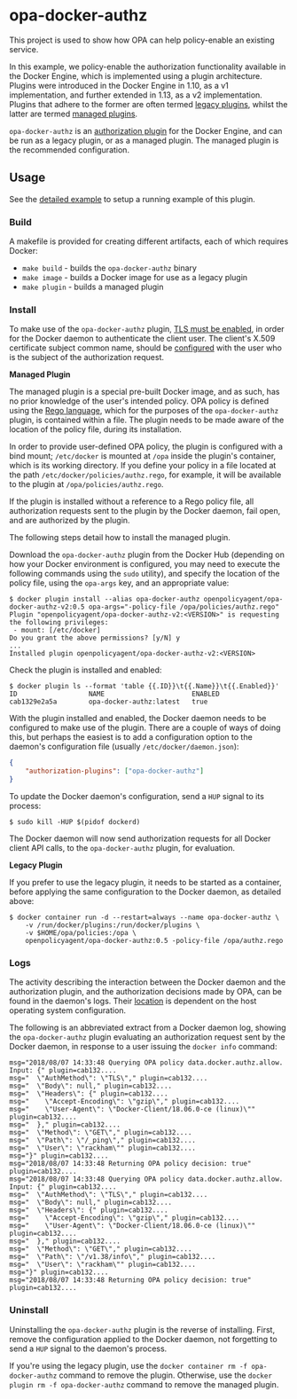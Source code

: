# opa-docker-authz

This project is used to show how OPA can help policy-enable an existing service.

In this example, we policy-enable the authorization functionality available in the Docker Engine, which is implemented using a plugin architecture. Plugins were introduced in the Docker Engine in 1.10, as a v1 implementation, and further extended in 1.13, as a v2 implementation. Plugins that adhere to the former are often termed [legacy plugins](https://docs.docker.com/engine/extend/legacy_plugins/), whilst the latter are termed [managed plugins](https://docs.docker.com/engine/extend/).

`opa-docker-authz` is an [authorization plugin](https://docs.docker.com/engine/extend/plugins_authorization/) for the Docker Engine, and can be run as a legacy plugin, or as a managed plugin. The managed plugin is the recommended configuration.

## Usage

See the [detailed example](http://www.openpolicyagent.org/docs/docker-authorization.html) to setup a running example of this plugin.

### Build

A makefile is provided for creating different artifacts, each of which requires Docker:

- `make build` - builds the `opa-docker-authz` binary
- `make image` - builds a Docker image for use as a legacy plugin
- `make plugin` - builds a managed plugin

### Install

To make use of the `opa-docker-authz` plugin, [TLS must be enabled](https://docs.docker.com/engine/security/https/), in order for the Docker daemon to authenticate the client user. The client's X.509 certificate subject common name, should be [configured](https://docs.docker.com/engine/extend/plugins_authorization/#default-user-authorization-mechanism) with the user who is the subject of the authorization request.

**Managed Plugin**

The managed plugin is a special pre-built Docker image, and as such, has no prior knowledge of the user's intended policy. OPA policy is defined using the [Rego language](https://www.openpolicyagent.org/docs/language-reference.html), which for the purposes of the `opa-docker-authz` plugin, is contained within a file. The plugin needs to be made aware of the location of the policy file, during its installation.

 In order to provide user-defined OPA policy, the plugin is configured with a bind mount; `/etc/docker` is mounted at `/opa` inside the plugin's container, which is its working directory. If you define your policy in a file located at the path `/etc/docker/policies/authz.rego`, for example, it will be available to the plugin at `/opa/policies/authz.rego`.

If the plugin is installed without a reference to a Rego policy file, all authorization requests sent to the plugin by the Docker daemon, fail open, and are authorized by the plugin.

The following steps detail how to install the managed plugin.

Download the `opa-docker-authz` plugin from the Docker Hub (depending on how your Docker environment is configured, you may need to execute the following commands using the `sudo` utility), and specify the location of the policy file, using the `opa-args` key, and an appropriate value:

```
$ docker plugin install --alias opa-docker-authz openpolicyagent/opa-docker-authz-v2:0.5 opa-args="-policy-file /opa/policies/authz.rego"
Plugin "openpolicyagent/opa-docker-authz-v2:<VERSION>" is requesting the following privileges:
 - mount: [/etc/docker]
Do you grant the above permissions? [y/N] y
...
Installed plugin openpolicyagent/opa-docker-authz-v2:<VERSION>
```

Check the plugin is installed and enabled:

```
$ docker plugin ls --format 'table {{.ID}}\t{{.Name}}\t{{.Enabled}}'
ID                  NAME                      ENABLED
cab1329e2a5a        opa-docker-authz:latest   true
```

With the plugin installed and enabled, the Docker daemon needs to be configured to make use of the plugin. There are a couple of ways of doing this, but perhaps the easiest is to add a configuration option to the daemon's configuration file (usually `/etc/docker/daemon.json`):

```json
{
    "authorization-plugins": ["opa-docker-authz"]
}
```

To update the Docker daemon's configuration, send a `HUP` signal to its process:

```
$ sudo kill -HUP $(pidof dockerd)
```

The Docker daemon will now send authorization requests for all Docker client API calls, to the `opa-docker-authz` plugin, for evaluation.

**Legacy Plugin**

If you prefer to use the legacy plugin, it needs to be started as a container, before applying the same configuration to the Docker daemon, as detailed above:

```
$ docker container run -d --restart=always --name opa-docker-authz \
    -v /run/docker/plugins:/run/docker/plugins \
    -v $HOME/opa/policies:/opa \
    openpolicyagent/opa-docker-authz:0.5 -policy-file /opa/authz.rego
```

### Logs

The activity describing the interaction between the Docker daemon and the authorization plugin, and the authorization decisions made by OPA, can be found in the daemon's logs. Their [location](https://docs.docker.com/config/daemon/#read-the-logs) is dependent on the host operating system configuration.

The following is an abbreviated extract from a Docker daemon log, showing the `opa-docker-authz` plugin evaluating an authorization request sent by the Docker daemon, in response to a user issuing the `docker info` command:

```
msg="2018/08/07 14:33:48 Querying OPA policy data.docker.authz.allow. Input: {" plugin=cab132....
msg="  \"AuthMethod\": \"TLS\"," plugin=cab132....
msg="  \"Body\": null," plugin=cab132....
msg="  \"Headers\": {" plugin=cab132....
msg="    \"Accept-Encoding\": \"gzip\"," plugin=cab132....
msg="    \"User-Agent\": \"Docker-Client/18.06.0-ce (linux)\"" plugin=cab132....
msg="  }," plugin=cab132....
msg="  \"Method\": \"GET\"," plugin=cab132....
msg="  \"Path\": \"/_ping\"," plugin=cab132....
msg="  \"User\": \"rackham\"" plugin=cab132....
msg="}" plugin=cab132....
msg="2018/08/07 14:33:48 Returning OPA policy decision: true" plugin=cab132....
msg="2018/08/07 14:33:48 Querying OPA policy data.docker.authz.allow. Input: {" plugin=cab132....
msg="  \"AuthMethod\": \"TLS\"," plugin=cab132....
msg="  \"Body\": null," plugin=cab132....
msg="  \"Headers\": {" plugin=cab132....
msg="    \"Accept-Encoding\": \"gzip\"," plugin=cab132....
msg="    \"User-Agent\": \"Docker-Client/18.06.0-ce (linux)\"" plugin=cab132....
msg="  }," plugin=cab132....
msg="  \"Method\": \"GET\"," plugin=cab132....
msg="  \"Path\": \"/v1.38/info\"," plugin=cab132....
msg="  \"User\": \"rackham\"" plugin=cab132....
msg="}" plugin=cab132....
msg="2018/08/07 14:33:48 Returning OPA policy decision: true" plugin=cab132....
```

### Uninstall

Uninstalling the `opa-docker-authz` plugin is the reverse of installing. First, remove the configuration applied to the Docker daemon, not forgetting to send a `HUP` signal to the daemon's process.

If you're using the legacy plugin, use the `docker container rm -f opa-docker-authz` command to remove the plugin. Otherwise, use the `docker plugin rm -f opa-docker-authz` command to remove the managed plugin.
